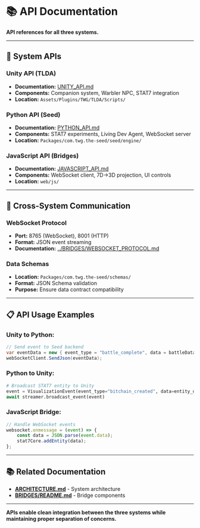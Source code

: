 # 📚 API Documentation

**API references for all three systems.**

---

## 🔗 **System APIs**

### **Unity API (TLDA)**
- **Documentation:** [UNITY_API.md](UNITY_API.md)
- **Components:** Companion system, Warbler NPC, STAT7 integration
- **Location:** `Assets/Plugins/TWG/TLDA/Scripts/`

### **Python API (Seed)**
- **Documentation:** [PYTHON_API.md](PYTHON_API.md)
- **Components:** STAT7 experiments, Living Dev Agent, WebSocket server
- **Location:** `Packages/com.twg.the-seed/seed/engine/`

### **JavaScript API (Bridges)**
- **Documentation:** [JAVASCRIPT_API.md](JAVASCRIPT_API.md)
- **Components:** WebSocket client, 7D→3D projection, UI controls
- **Location:** `web/js/`

---

## 🔄 **Cross-System Communication**

### **WebSocket Protocol**
- **Port:** 8765 (WebSocket), 8001 (HTTP)
- **Format:** JSON event streaming
- **Documentation:** [../BRIDGES/WEBSOCKET_PROTOCOL.md](../BRIDGES/WEBSOCKET_PROTOCOL.md)

### **Data Schemas**
- **Location:** `Packages/com.twg.the-seed/schemas/`
- **Format:** JSON Schema validation
- **Purpose:** Ensure data contract compatibility

---

## 📋 **API Usage Examples**

### **Unity to Python:**
```csharp
// Send event to Seed backend
var eventData = new { event_type = "battle_complete", data = battleData };
webSocketClient.SendJson(eventData);
```

### **Python to Unity:**
```python
# Broadcast STAT7 entity to Unity
event = VisualizationEvent(event_type="bitchain_created", data=entity_data)
await streamer.broadcast_event(event)
```

### **JavaScript Bridge:**
```javascript
// Handle WebSocket events
websocket.onmessage = (event) => {
    const data = JSON.parse(event.data);
    stat7Core.addEntity(data);
};
```

---

## 📚 **Related Documentation**

- **[ARCHITECTURE.md](../ARCHITECTURE.md)** - System architecture
- **[BRIDGES/README.md](../BRIDGES/README.md)** - Bridge components

---

**APIs enable clean integration between the three systems while maintaining proper separation of concerns.**
